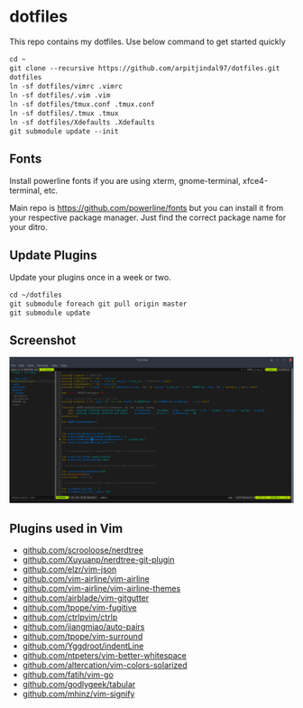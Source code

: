 # dotfiles

This repo contains my dotfiles. Use below command to get started quickly

    cd ~
    git clone --recursive https://github.com/arpitjindal97/dotfiles.git dotfiles
    ln -sf dotfiles/vimrc .vimrc
    ln -sf dotfiles/.vim .vim
    ln -sf dotfiles/tmux.conf .tmux.conf
    ln -sf dotfiles/.tmux .tmux
    ln -sf dotfiles/Xdefaults .Xdefaults
    git submodule update --init

## Fonts

Install powerline fonts if you are using xterm, gnome-terminal, xfce4-terminal, etc.

Main repo is https://github.com/powerline/fonts but you can install it from your respective package manager.
Just find the correct package name for your ditro. 

## Update Plugins

Update your plugins once in a week or two.

    cd ~/dotfiles
    git submodule foreach git pull origin master
    git submodule update

## Screenshot

![Vim screenshot](screenshot.png?raw=true)

## Plugins used in Vim

- [github.com/scrooloose/nerdtree](https://github.com/scrooloose/nerdtree.git)
- [github.com/Xuyuanp/nerdtree-git-plugin](https://github.com/Xuyuanp/nerdtree-git-plugin.git)
- [github.com/elzr/vim-json](https://github.com/elzr/vim-json.git)
- [github.com/vim-airline/vim-airline](https://github.com/vim-airline/vim-airline.git)
- [github.com/vim-airline/vim-airline-themes](https://github.com/vim-airline/vim-airline-themes)
- [github.com/airblade/vim-gitgutter](https://github.com/airblade/vim-gitgutter.git)
- [github.com/tpope/vim-fugitive](https://github.com/tpope/vim-fugitive)
- [github.com/ctrlpvim/ctrlp](https://github.com/ctrlpvim/ctrlp.vim)
- [github.com/jiangmiao/auto-pairs](https://github.com/jiangmiao/auto-pairs)
- [github.com/tpope/vim-surround](https://github.com/tpope/vim-surround)
- [github.com/Yggdroot/indentLine](https://github.com/Yggdroot/indentLine)
- [github.com/ntpeters/vim-better-whitespace](https://github.com/ntpeters/vim-better-whitespace)
- [github.com/altercation/vim-colors-solarized](https://github.com/altercation/vim-colors-solarized.git)
- [github.com/fatih/vim-go](https://github.com/fatih/vim-go.git)
- [github.com/godlygeek/tabular](https://github.com/godlygeek/tabular.git)
- [github.com/mhinz/vim-signify](https://github.com/plasticboy/vim-markdown.git)
